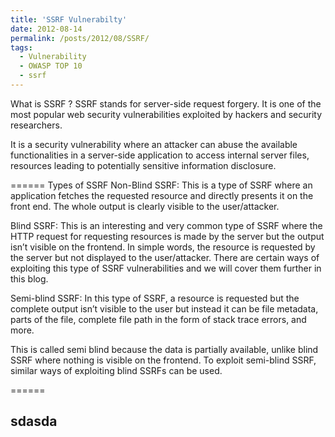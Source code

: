 ```yaml
---
title: 'SSRF Vulnerabilty'
date: 2012-08-14
permalink: /posts/2012/08/SSRF/
tags:
  - Vulnerability
  - OWASP TOP 10
  - ssrf
---
```

What is SSRF ?
SSRF stands for server-side request forgery. It is one of the most popular web security vulnerabilities exploited by hackers and security researchers.

It is a security vulnerability where an attacker can abuse the available functionalities in a server-side application to access internal server files, resources leading to potentially sensitive information disclosure.


======
Types of SSRF
Non-Blind SSRF: This is a type of SSRF where an application fetches the requested resource and directly presents it on the front end. The whole output is clearly visible to the user/attacker.

Blind SSRF: This is an interesting and very common type of SSRF where the HTTP request for requesting resources is made by the server but the output isn’t visible on the frontend. In simple words, the resource is requested by the server but not displayed to the user/attacker. There are certain ways of exploiting this type of SSRF vulnerabilities and we will cover them further in this blog.

Semi-blind SSRF: In this type of SSRF, a resource is requested but the complete output isn’t visible to the user but instead it can be file metadata, parts of the file, complete file path in the form of stack trace errors, and more.

This is called semi blind because the data is partially available, unlike blind SSRF where nothing is visible on the frontend. To exploit semi-blind SSRF, similar ways of exploiting blind SSRFs can be used.
 
======

sdasda
------